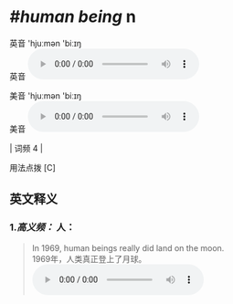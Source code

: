 # ***\#human being*** n
英音 'hjuːmən 'biːɪŋ  
英音
<audio src="./media/human being-B.aac" controls="controls"></audio>

美音 'hjuːmən 'biːɪŋ  
美音
<audio src="./media/human being.aac" controls="controls"></audio>



| 词频 4 |  

用法点拨  [C]

英文释义
---
### 1.*高义频：* **人：**  

 > In 1969, human beings really did land on the moon.  
 > 1969年，人类真正登上了月球。    
<audio src="./media/human being-1.aac" controls="controls"></audio>


